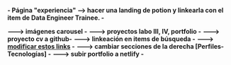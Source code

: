 **- Página "experiencia" --> hacer una landing de potion y linkearla con el item de Data Engineer Trainee. -**

**---> imágenes carousel -**
**---> proyectos labo III, IV, portfolio -**
**---> proyecto cv a github-**
**---> linkeación en items de búsqueda -**
**---> [modificar estos links](https://www.gastongarciabauer.netlify.app) -**
**---> cambiar secciones de la derecha [Perfiles-Tecnologías] -**
**---> subir portfolio a netlify -**
